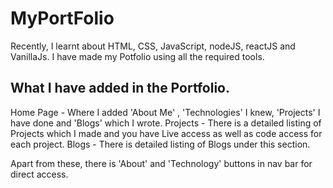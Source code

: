 # MyPortFolio

Recently, I learnt about HTML, CSS, JavaScript, nodeJS, reactJS and VanillaJs. I have made my Potfolio using all the required tools.

## What I have added in the Portfolio.

Home Page - Where I added 'About Me' , 'Technologies' I knew, 'Projects' I have done and 'Blogs' which I wrote.
Projects - There is a detailed listing of Projects which I made and you have Live access as well as code access for each project.
Blogs - There is detailed listing of Blogs under this section.

Apart from these, there is 'About' and 'Technology' buttons in nav bar for direct access.
